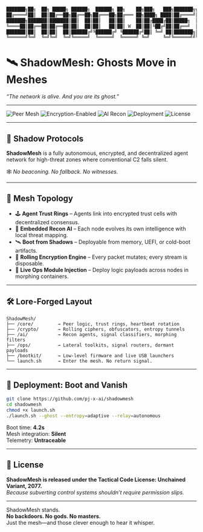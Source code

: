```txt
███████╗██╗  ██╗ █████╗ ██████╗  ██████╗ ██╗    ██╗███╗   ███╗███████╗╗███████╗██╗  ██╗
██╔════╝██║  ██║██╔══██╗██╔══██╗██╔═══██╗██╔═══ ██╗████╗ ████║██╔════╝║██╔════╝██║  ██║
███████╗███████║███████║██║  ██║██║   ██║██║    ██║██╔████╔██║█████╗  ║███████╗███████║
╚════██║██╔══██║██╔══██║██║  ██║██║   ██║██║ W  ██║██║╚██╔╝██║██╔══╝  ║  ╔══██ ██╔══██║
███████║██║  ██║██║  ██║██████╔╝╚██████╔╝ ╚██████╔╝██║ ╚═╝ ██║███████╗║███████╗██║  ██║
╚══════╝╚═╝  ╚═╝╚═╝  ╚═╝╚═════╝  ╚═════╝  ╚═════╝ ╚═╝     ╚═╝╚══════╝╝╚══════╝╚═╝  ╚═╝
```

# 🛰 ShadowMesh: Ghosts Move in Meshes

*“The network is alive. And you are its ghost.”*

---

![Peer Mesh](https://img.shields.io/badge/Topology-Decentralized-lightgrey?style=for-the-badge)
![Encryption-Enabled](https://img.shields.io/badge/Crypto-Rolling_AES%2FRSA%2FXOR-green?style=for-the-badge)
![AI Recon](https://img.shields.io/badge/Recon-AI_Embedded-critical?style=for-the-badge)
![Deployment](https://img.shields.io/badge/Bootkit-Compatible-🛰️-blue?style=for-the-badge)
![License](https://img.shields.io/badge/License-Unchained_2077-red?style=for-the-badge)

---

## 🧭 Shadow Protocols

**ShadowMesh** is a fully autonomous, encrypted, and decentralized agent network for high-threat zones where conventional C2 falls silent.

🕸 *No beaconing. No fallback. No witnesses.*

---

## 🧬 Mesh Topology

- 🕹 **Agent Trust Rings** – Agents link into encrypted trust cells with decentralized consensus.
- 🧠 **Embedded Recon AI** – Each node evolves its own intelligence with local threat mapping.
- 🛰 **Boot from Shadows** – Deployable from memory, UEFI, or cold-boot artifacts.
- 🔄 **Rolling Encryption Engine** – Every packet mutates; every stream is disposable.
- 🧩 **Live Ops Module Injection** – Deploy logic payloads across nodes in morphing containers.

---

## 🛠 Lore-Forged Layout

```
ShadowMesh/
├── /core/         → Peer logic, trust rings, heartbeat rotation
├── /crypto/       → Rolling ciphers, obfuscators, entropy tunnels
├── /ai/           → Recon agents, signal classifiers, morphing filters
├── /ops/          → Lateral toolkits, signal routers, dormant payloads
├── /bootkit/      → Low-level firmware and live USB launchers
└── launch.sh      → Enter the mesh. No return signal.
```

---

## 🚀 Deployment: Boot and Vanish

```bash
git clone https://github.com/pj-x-ai/shadowmesh
cd shadowmesh
chmod +x launch.sh
./launch.sh --ghost --entropy=adaptive --relay=autonomous
```

Boot time: **4.2s**  
Mesh integration: **Silent**  
Telemetry: **Untraceable**

---

## 📜 License

**ShadowMesh is released under the Tactical Code License: Unchained Variant, 2077.**  
*Because subverting control systems shouldn’t require permission slips.*

---

ShadowMesh stands.  
**No backdoors. No gods. No masters.**  
Just the mesh—and those clever enough to hear it whisper.
